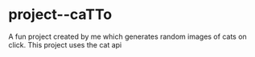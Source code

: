 # project--caTTo

A fun project created by me which generates random images of cats on click.
This project uses the cat api
